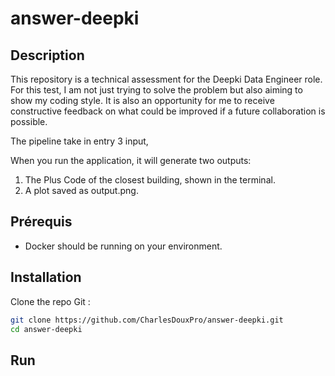 # answer-deepki


## Description
This repository is a technical assessment for the Deepki Data Engineer role. For this test, I am not just trying to solve the problem but also aiming to show my coding style. It is also an opportunity for me to receive constructive feedback on what could be improved if a future collaboration is possible.

The pipeline take in entry 3 input, 

When you run the application, it will generate two outputs:

  1. The Plus Code of the closest building, shown in the terminal.
  2. A plot saved as output.png.

## Prérequis
- Docker should be running on your environment.

## Installation
Clone the repo Git :
```bash
git clone https://github.com/CharlesDouxPro/answer-deepki.git
cd answer-deepki
```

## Run



```bash


